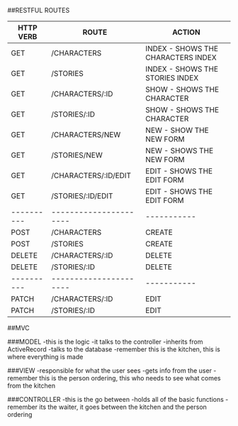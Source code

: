 ##RESTFUL ROUTES

HTTP VERB | ROUTE                | ACTION
----------|----------------------|----------
GET       | /CHARACTERS          | INDEX     - SHOWS THE CHARACTERS INDEX
GET       | /STORIES             | INDEX     - SHOWS THE STORIES INDEX
GET       | /CHARACTERS/:ID      | SHOW      - SHOWS THE CHARACTER
GET       | /STORIES/:ID         | SHOW      - SHOWS THE CHARACTER
GET       | /CHARACTERS/NEW      | NEW       - SHOW THE NEW FORM
GET       | /STORIES/NEW         | NEW       - SHOWS THE NEW FORM
GET       | /CHARACTERS/:ID/EDIT | EDIT      - SHOWS THE EDIT FORM
GET       | /STORIES/:ID/EDIT    | EDIT      - SHOWS THE EDIT FORM
----------|----------------------|-----------
POST      | /CHARACTERS          | CREATE
POST      | /STORIES             | CREATE
DELETE    | /CHARACTERS/:ID      | DELETE
DELETE    | /STORIES/:ID         | DELETE
----------|----------------------|-----------
PATCH     | /CHARACTERS/:ID      | EDIT
PATCH     | /STORIES/:ID         | EDIT

##MVC

###MODEL
-this is the logic
-it talks to the controller
-inherits from ActiveRecord
-talks to the database
-remember this is the kitchen, this is where everything is made

###VIEW
-responsible for what the user sees
-gets info from the user
-remember this is the person ordering, this who needs to see what comes from the kitchen

###CONTROLLER
-this is the go between
-holds all of the basic functions
-remember its the waiter, it goes between the kitchen and the person ordering
